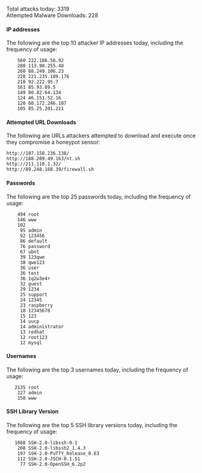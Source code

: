 Total attacks today: 3319  
Attempted Malware Downloads: 228 

#### IP addresses
The following are the top 10 attacker IP addresses today, including the frequency of usage:
```
    560 222.186.56.92
    280 113.98.255.48
    260 88.249.106.23
    228 221.235.189.176
    210 92.222.95.7
    161 85.93.89.5
    149 80.82.64.134
    124 46.151.52.16
    120 60.172.246.107
    105 85.25.201.211
```

#### Attempted URL Downloads
The following are URLs attackers attempted to download and execute once they compromise a honeypot sensor:
```
http://107.158.236.138/
http://188.209.49.163/nt.sh
http://211.110.1.32/
http://89.248.168.39/firewall.sh
```

#### Passwords
The following are the top 25 passwords today, including the frequency of usage:
```
    494 root
    146 www
    102 
     95 admin
     92 123456
     86 default
     76 password
     67 ubnt
     39 123qwe
     38 qwe123
     36 user
     36 test
     36 1q2w3e4r
     32 guest
     29 1234
     25 support
     24 12345
     23 raspberry
     18 12345678
     15 123
     14 uucp
     14 administrator
     13 redhat
     12 root123
     12 mysql
```

#### Usernames
The following are the top 3 usernames today, including the frequency of usage:
```
   2135 root
    227 admin
    150 www
```

#### SSH Library Version
The following are the top 5 SSH library versions today, including the frequency of usage:
```
   1088 SSH-2.0-libssh-0.1
    208 SSH-2.0-libssh2_1.4.3
    197 SSH-2.0-PuTTY_Release_0.63
    112 SSH-2.0-JSCH-0.1.51
     77 SSH-2.0-OpenSSH_6.2p2
```
